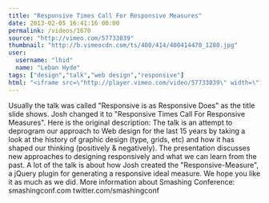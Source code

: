 ```yaml
---
title: "Responsive Times Call For Responsive Measures"
date: 2013-02-05 16:41:16 00:00
permalink: /videos/1670
source: "http://vimeo.com/57733039"
thumbnail: "http://b.vimeocdn.com/ts/400/414/400414470_1280.jpg"
user:
  username: "lhid"
  name: "Leban Hyde"
tags: ["design","talk","web design","responsive"]
html: "<iframe src=\"http://player.vimeo.com/video/57733039\" width=\"1280\" height=\"720\" frameborder=\"0\" webkitAllowFullScreen mozallowfullscreen allowFullScreen></iframe>"
---
```


Usually the talk was called "Responsive is as Responsive Does" as the title slide shows. Josh changed it to "Responsive Times Call For Responsive Measures".
Here is the original description:
The talk is an attempt to deprogram our approach to Web design for the last 15 years by taking a look at the history of graphic design (type, grids, etc) and how it has shaped our thinking (positively & negatively). The presentation discusses new approaches to designing responsively and what we can learn from the past.
A lot of the talk is about how Josh created the "Responsive-Measure", a jQuery plugin for generating a responsive ideal measure. We hope you like it as much as we did.
More information about Smashing Conference:
smashingconf.com
twitter.com/smashingconf